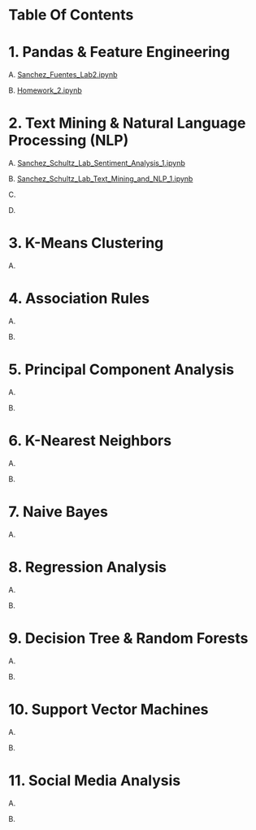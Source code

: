 # Table Of Contents
# 1. Pandas & Feature Engineering
 
  A. [Sanchez_Fuentes_Lab2.ipynb](https://github.com/robertdc2/IS-170-Machine-Learning/blob/2.-Pandas-%26-Feature-Engineering/Sanchez_Fuentes_Lab2.ipynb)
 
  B. [Homework_2.ipynb](https://github.com/robertdc2/IS-170-Machine-Learning/blob/2.-Pandas-%26-Feature-Engineering/Homework_2.ipynb)

# 2. Text Mining & Natural Language Processing (NLP)

 A. [Sanchez_Schultz_Lab_Sentiment_Analysis_1.ipynb](https://github.com/robertdc2/IS-170-Machine-Learning/blob/3.-Text-Mining-%26-NLP/Sanchez_Schultz_Lab_Sentiment_Analysis_1.ipynb)
 
 B. [Sanchez_Schultz_Lab_Text_Mining_and_NLP_1.ipynb](https://github.com/robertdc2/IS-170-Machine-Learning/blob/3.-Text-Mining-%26-NLP/Sanchez_Schultz_Lab_Text_Mining_and_NLP_1.ipynb)
 
 C.
 
 D.
 
# 3. K-Means Clustering

A.

# 4. Association Rules

A.

B.

# 5. Principal Component Analysis

A.

B.

# 6. K-Nearest Neighbors

A.

B.

# 7. Naive Bayes

A.

# 8. Regression Analysis

A.

B.

# 9. Decision Tree & Random Forests

A.

B.

# 10. Support Vector Machines

A.

B.

# 11. Social Media Analysis

A.

B.
